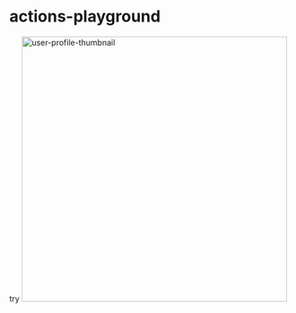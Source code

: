 # actions-playground
try
<img width="473" alt="user-profile-thumbnail" src="https://github.com/Muthuveerappanv/actions-playground/assets/33663725/612f0e11-40ee-44cb-a850-66d1da5d08ce">
